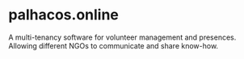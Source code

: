 # palhacos.online
A multi-tenancy software for volunteer management and presences. Allowing different NGOs to communicate and share know-how.
